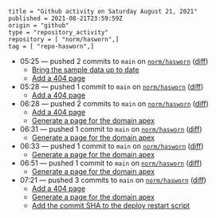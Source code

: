 ```
title = "Github activity on Saturday August 21, 2021"
published = 2021-08-21T23:59:59Z
origin = "github"
type = "repository_activity"
repository = [ "norm/hasworn",]
tag = [ "repo-hasworn",]
```

* 05:25 — pushed 2 commits to `main` on [`norm/hasworn`](https://github.com/norm/hasworn) ([diff](https://github.com/norm/hasworn/compare/f95b7995cfbc59990b8abee1bc2a730c849f7b0f..6e06b81146f9ecd6fe6f7f2b3dc172430a7a9162))
  * [Bring the sample data up to date](https://github.com/norm/hasworn/commit/825e374432b10b18ee14a3668298501314073f08)
  * [Add a 404 page](https://github.com/norm/hasworn/commit/6e06b81146f9ecd6fe6f7f2b3dc172430a7a9162)
* 05:28 — pushed 1 commit to `main` on [`norm/hasworn`](https://github.com/norm/hasworn) ([diff](https://github.com/norm/hasworn/compare/6e06b81146f9ecd6fe6f7f2b3dc172430a7a9162..3cb032b0e55acf9a023c6d13fc162a4baf55bac3))
  * [Add a 404 page](https://github.com/norm/hasworn/commit/3cb032b0e55acf9a023c6d13fc162a4baf55bac3)
* 06:28 — pushed 2 commits to `main` on [`norm/hasworn`](https://github.com/norm/hasworn) ([diff](https://github.com/norm/hasworn/compare/3cb032b0e55acf9a023c6d13fc162a4baf55bac3..131a24760708005989cfb21d526e233b4b87c239))
  * [Add a 404 page](https://github.com/norm/hasworn/commit/8064d690fda3777068cff1a3d2043528a259ea60)
  * [Generate a page for the domain apex](https://github.com/norm/hasworn/commit/131a24760708005989cfb21d526e233b4b87c239)
* 06:31 — pushed 1 commit to `main` on [`norm/hasworn`](https://github.com/norm/hasworn) ([diff](https://github.com/norm/hasworn/compare/131a24760708005989cfb21d526e233b4b87c239..73a60616c26504040071d9fa984eb5ea47d24e93))
  * [Generate a page for the domain apex](https://github.com/norm/hasworn/commit/73a60616c26504040071d9fa984eb5ea47d24e93)
* 06:33 — pushed 1 commit to `main` on [`norm/hasworn`](https://github.com/norm/hasworn) ([diff](https://github.com/norm/hasworn/compare/73a60616c26504040071d9fa984eb5ea47d24e93..4a53914fa5a6ceec3d9bc2adfba6c3136372ce15))
  * [Generate a page for the domain apex](https://github.com/norm/hasworn/commit/4a53914fa5a6ceec3d9bc2adfba6c3136372ce15)
* 06:51 — pushed 1 commit to `main` on [`norm/hasworn`](https://github.com/norm/hasworn) ([diff](https://github.com/norm/hasworn/compare/4a53914fa5a6ceec3d9bc2adfba6c3136372ce15..cedd6b462b9f399f813f2a6001f588c0dda18b29))
  * [Generate a page for the domain apex](https://github.com/norm/hasworn/commit/cedd6b462b9f399f813f2a6001f588c0dda18b29)
* 07:21 — pushed 3 commits to `main` on [`norm/hasworn`](https://github.com/norm/hasworn) ([diff](https://github.com/norm/hasworn/compare/cedd6b462b9f399f813f2a6001f588c0dda18b29..db66323da9a35ef29a27c08141ef12927b7f9bdc))
  * [Add a 404 page](https://github.com/norm/hasworn/commit/92dfb1fbe0b5b74cf87af9db90ce087df13974d3)
  * [Generate a page for the domain apex](https://github.com/norm/hasworn/commit/6154b76765482a92dd2db90515649107742b5437)
  * [Add the commit SHA to the deploy restart script](https://github.com/norm/hasworn/commit/db66323da9a35ef29a27c08141ef12927b7f9bdc)
